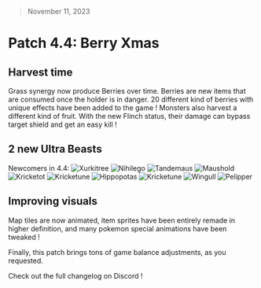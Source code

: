 > November 11, 2023

# Patch 4.4: Berry Xmas

## Harvest time

Grass synergy now produce Berries over time. Berries are new items that are consumed once the holder is in danger. 20 different kind of berries with unique effects have been added to the game !
Monsters also harvest a different kind of fruit. With the new Flinch status, their damage can bypass target shield and get an easy kill !

## 2 new Ultra Beasts

Newcomers in 4.4:
![Xurkitree](https://raw.githubusercontent.com/PMDCollab/SpriteCollab/master/portrait/0796/Normal.png)
![Nihilego](https://raw.githubusercontent.com/PMDCollab/SpriteCollab/master/portrait/0793/Normal.png)
![Tandemaus](https://raw.githubusercontent.com/PMDCollab/SpriteCollab/master/portrait/0924/Normal.png)
![Maushold](https://raw.githubusercontent.com/PMDCollab/SpriteCollab/master/portrait/0925/Normal.png)
![Kricketot](https://raw.githubusercontent.com/PMDCollab/SpriteCollab/master/portrait/0401/Normal.png)
![Kricketune](https://raw.githubusercontent.com/PMDCollab/SpriteCollab/master/portrait/0402/Normal.png)
![Hippopotas](https://raw.githubusercontent.com/PMDCollab/SpriteCollab/master/portrait/0449/Normal.png)
![Kricketune](https://raw.githubusercontent.com/PMDCollab/SpriteCollab/master/portrait/0450/Normal.png)
![Wingull](https://raw.githubusercontent.com/PMDCollab/SpriteCollab/master/portrait/0278/Normal.png)
![Pelipper](https://raw.githubusercontent.com/PMDCollab/SpriteCollab/master/portrait/0279/Normal.png)

## Improving visuals

Map tiles are now animated, item sprites have been entirely remade in higher definition, and many pokemon special animations have been tweaked !

Finally, this patch brings tons of game balance adjustments, as you requested.

Check out the full changelog on Discord !

